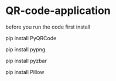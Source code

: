 # QR-code-application


before you run the code first install 

pip install PyQRCode

pip install pypng

pip install pyzbar

pip install Pillow
